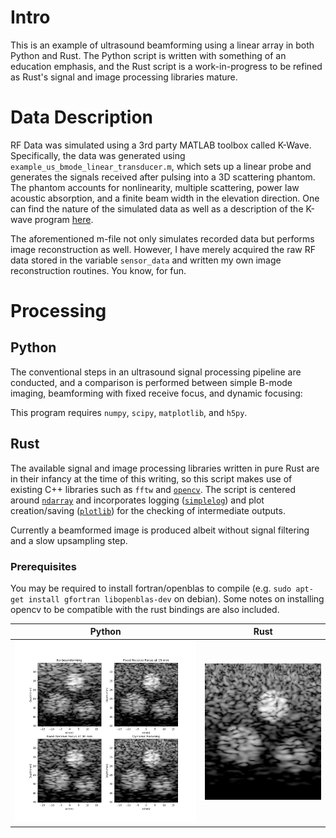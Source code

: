 # Intro
This is an example of ultrasound beamforming using a linear array in both Python and Rust. The Python script is written with something of an education emphasis, and the Rust script is a work-in-progress to be refined as Rust's signal and image processing libraries mature.

# Data Description
RF Data was simulated using a 3rd party MATLAB toolbox called K-Wave. Specifically, the data was generated using `example_us_bmode_linear_transducer.m`, which sets up a linear probe and generates the signals received after pulsing into a 3D scattering phantom. The phantom accounts for nonlinearity, multiple scattering, power law acoustic absorption, and a finite beam width in the elevation direction. One can find the nature of the simulated data as well as a description of the K-wave program [here](http://www.k-wave.org/documentation/example_us_bmode_linear_transducer.php).

The aforementioned m-file not only simulates recorded data but performs image reconstruction as well. However, I have merely acquired the raw RF data stored in the variable `sensor_data` and written my own image reconstruction routines. You know, for fun.

# Processing
## Python

The conventional steps in an ultrasound signal processing pipeline are conducted, and a comparison is performed between simple B-mode imaging, beamforming with fixed receive focus, and dynamic focusing:

This program requires `numpy`, `scipy`, `matplotlib`, and `h5py`.

## Rust

The available signal and image processing libraries written in pure Rust are in their infancy at the time of this writing, so this script makes use of existing C++ libraries such as `fftw` and [`opencv`](https://github.com/twistedfall/opencv-rust). The script is centered around [`ndarray`](https://github.com/rust-ndarray/ndarray) and incorporates logging ([`simplelog`](https://github.com/Drakulix/simplelog.rs)) and plot creation/saving ([`plotlib`](https://github.com/milliams/plotlib)) for the checking of intermediate outputs.

Currently a beamformed image is produced albeit without signal filtering and a slow upsampling step.

### Prerequisites

You may be required to install fortran/openblas to compile (e.g. `sudo apt-get install gfortran libopenblas-dev` on debian). Some notes on installing opencv to be compatible with the rust bindings are also included.

Python             |  Rust
:-------------------------:|:-------------------------:
![alt text](./py/result.png) | ![alt text](./rs/result.png)
